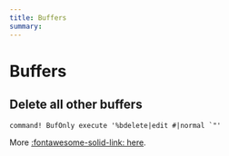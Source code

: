 ```yaml
---
title: Buffers
summary:
---
```


Buffers
===

Delete all other buffers
---

```vim
command! BufOnly execute '%bdelete|edit #|normal `"'
```

More [:fontawesome-solid-link: here](https://salferrarello.com/vim-close-all-buffers-except-the-current-one/).
